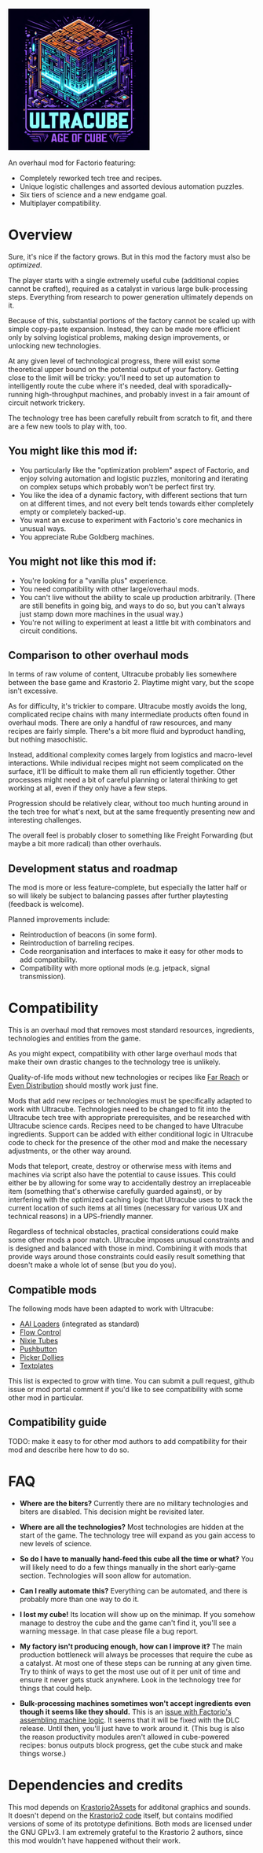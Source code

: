 ![Thumbnail](thumbnail.png)

An overhaul mod for Factorio featuring:
* Completely reworked tech tree and recipes.
* Unique logistic challenges and assorted devious automation puzzles.
* Six tiers of science and a new endgame goal.
* Multiplayer compatibility.

# Overview

Sure, it's nice if the factory grows. But in this mod the factory must also be _optimized_.

The player starts with a single extremely useful cube (additional copies cannot be crafted), required as a catalyst in various large bulk-processing steps. Everything from research to power generation ultimately depends on it.

Because of this, substantial portions of the factory cannot be scaled up with simple copy-paste expansion. Instead, they can be made more efficient only by solving logistical problems, making design improvements, or unlocking new technologies.

At any given level of technological progress, there will exist some theoretical upper bound on the potential output of your factory. Getting close to the limit will be tricky: you'll need to set up automation to intelligently route the cube where it's needed, deal with sporadically-running high-throughput machines, and probably invest in a fair amount of circuit network trickery.

The technology tree has been carefully rebuilt from scratch to fit, and there are a few new tools to play with, too.

## You might like this mod if:

* You particularly like the "optimization problem" aspect of Factorio, and enjoy solving automation and logistic puzzles, monitoring and iterating on complex setups which probably won't be perfect first try.
* You like the idea of a dynamic factory, with different sections that turn on at different times, and not every belt tends towards either completely empty or completely backed-up.
* You want an excuse to experiment with Factorio's core mechanics in unusual ways.
* You appreciate Rube Goldberg machines.

## You might not like this mod if:

* You're looking for a "vanilla plus" experience.
* You need compatibility with other large/overhaul mods.
* You can't live without the ability to scale up production arbitrarily. (There are still benefits in going big, and ways to do so, but you can't always just stamp down more machines in the usual way.)
* You're not willing to experiment at least a little bit with combinators and circuit conditions.

## Comparison to other overhaul mods

In terms of raw volume of content, Ultracube probably lies somewhere between the base game and Krastorio 2. Playtime might vary, but the scope isn't excessive.

As for difficulty, it's trickier to compare. Ultracube mostly avoids the long, complicated recipe chains with many intermediate products often found in overhaul mods. There are only a handful of raw resources, and many recipes are fairly simple. There's a bit more fluid and byproduct handling, but nothing masochistic.

Instead, additional complexity comes largely from logistics and macro-level interactions. While individual recipes might not seem complicated on the surface, it'll be difficult to make them all run efficiently together. Other processes might need a bit of careful planning or lateral thinking to get working at all, even if they only have a few steps.

Progression should be relatively clear, without too much hunting around in the tech tree for what's next, but at the same frequently presenting new and interesting challenges.

The overall feel is probably closer to something like Freight Forwarding (but maybe a bit more radical) than other overhauls.

## Development status and roadmap

The mod is more or less feature-complete, but especially the latter half or so will likely be subject to balancing passes after further playtesting (feedback is welcome).

Planned improvements include:

* Reintroduction of beacons (in some form).
* Reintroduction of barreling recipes.
* Code reorganisation and interfaces to make it easy for other mods to add compatibility.
* Compatibility with more optional mods (e.g. jetpack, signal transmission).

# Compatibility

This is an overhaul mod that removes most standard resources, ingredients, technologies and entities from the game.

As you might expect, compatibility with other large overhaul mods that make their own drastic changes to the technology tree is unlikely.

Quality-of-life mods without new technologies or recipes like [Far Reach](https://mods.factorio.com/mod/far-reach) or [Even Distribution](https://mods.factorio.com/mod/even-distribution) should mostly work just fine.

Mods that add new recipes or technologies must be specifically adapted to work with Ultracube. Technologies need to be changed to fit into the Ultracube tech tree with appropriate prerequisites, and be researched with Ultracube science cards. Recipes need to be changed to have Ultracube ingredients. Support can be added with either conditional logic in Ultracube code to check for the presence of the other mod and make the necessary adjustments, or the other way around.

Mods that teleport, create, destroy or otherwise mess with items and machines via script also have the potential to cause issues. This could either be by allowing for some way to accidentally destroy an irreplaceable item (something that's otherwise carefully guarded against), or by interfering with the optimized caching logic that Ultracube uses to track the current location of such items at all times (necessary for various UX and technical reasons) in a UPS-friendly manner.

Regardless of technical obstacles, practical considerations could make some other mods a poor match. Ultracube imposes unusual constraints and is designed and balanced with those in mind. Combining it with mods that provide ways around those constraints could easily result something that doesn't make a whole lot of sense (but you do you).

## Compatible mods

The following mods have been adapted to work with Ultracube:

* [AAI Loaders](https://mods.factorio.com/mod/aai-loaders) (integrated as standard)
* [Flow Control](https://mods.factorio.com/mod/Flow%20Control)
* [Nixie Tubes](https://mods.factorio.com/mod/nixie-tubes)
* [Pushbutton](https://mods.factorio.com/mod/pushbutton)
* [Picker Dollies](https://mods.factorio.com/mod/PickerDollies)
* [Textplates](https://mods.factorio.com/mod/textplates)

This list is expected to grow with time. You can submit a pull request, github issue or mod portal comment if you'd like to see compatibility with some other mod in particular.

## Compatibility guide

TODO: make it easy to for other mod authors to add compatibility for their mod and describe here how to do so.

# FAQ

* **Where are the biters?** Currently there are no military technologies and biters are disabled. This decision might be revisited later.

* **Where are all the technologies?** Most technologies are hidden at the start of the game. The technology tree will expand as you gain access to new levels of science.

* **So do I have to manually hand-feed this cube all the time or what?** You will likely need to do a few things manually in the short early-game section. Technologies will soon allow for automation.

* **Can I really automate this?** Everything can be automated, and there is probably more than one way to do it.

* **I lost my cube!** Its location will show up on the minimap. If you somehow manage to destroy the cube and the game can't find it, you'll see a warning message. In that case please file a bug report.

* **My factory isn't producing enough, how can I improve it?** The main production bottleneck will always be processes that require the cube as a catalyst. At most one of these steps can be running at any given time. Try to think of ways to get the most use out of it per unit of time and ensure it never gets stuck anywhere. Look in the technology tree for things that could help.

* **Bulk-processing machines sometimes won't accept ingredients even though it seems like they should.** This is an [issue with Factorio's assembling machine logic](https://forums.factorio.com/viewtopic.php?f=7&t=101436). It seems that it will be fixed with the DLC release. Until then, you'll just have to work around it. (This bug is also the reason productivity modules aren't allowed in cube-powered recipes: bonus outputs block progress, get the cube stuck and make things worse.)

# Dependencies and credits

This mod depends on [Krastorio2Assets](https://mods.factorio.com/mod/Krastorio2Assets) for additonal graphics and sounds. It doesn't depend on the [Krastorio2 code](https://mods.factorio.com/mod/Krastorio2) itself, but contains modified versions of some of its prototype definitions. Both mods are licensed under the GNU GPLv3. I am extremely grateful to the Krastorio 2 authors, since this mod wouldn't have happened without their work.